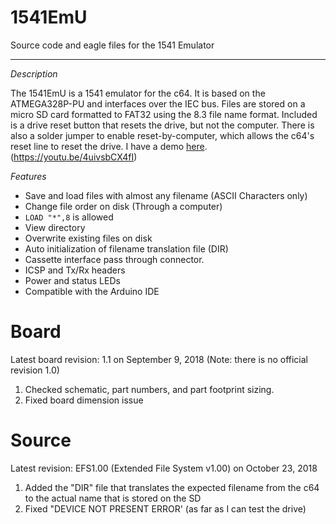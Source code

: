 # 1541EmU
Source code and eagle files for the 1541 Emulator
<hr>

 _Description_
 
  The 1541EmU is a 1541 emulator for the c64. It is based on the ATMEGA328P-PU and interfaces over the IEC bus. Files are stored on a micro SD card formatted to FAT32 using the 8.3 file name format. Included is a drive reset button that resets the drive, but not the computer. There is also a solder jumper to enable reset-by-computer, which allows the c64's reset line to reset the drive.
  I have a demo <a href="https://youtu.be/4uivsbCX4fI">here</a>. (https://youtu.be/4uivsbCX4fI)
  
 _Features_
 
  * Save and load files with almost any filename (ASCII Characters only)
  * Change file order on disk (Through a computer)
  * <code>LOAD "*",8</code> is allowed
  * View directory
  * Overwrite existing files on disk
  * Auto initialization of filename translation file (DIR)
  * Cassette interface pass through connector.
  * ICSP and Tx/Rx headers
  * Power and status LEDs
  * Compatible with the Arduino IDE
  
  
# Board
Latest board revision: 1.1 on September 9, 2018
  (Note: there is no official revision 1.0)
  
  1) Checked schematic, part numbers, and part footprint sizing.
  2) Fixed board dimension issue
  
# Source
Latest revision: EFS1.00 (Extended File System v1.00) on October 23, 2018
  
  1) Added the "DIR" file that translates the expected filename from the c64 to the actual name that is stored on the SD
  2) Fixed "DEVICE NOT PRESENT ERROR' (as far as I can test the drive)
  
  
  
